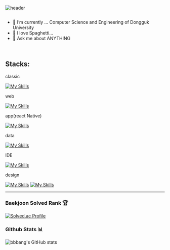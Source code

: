 <!--헤더-->
![header](https://capsule-render.vercel.app/api?type=transparent&color=000000&height=150&section=header&text=Welcome_I'm_zlwon!&fontColor=8bb9e3&fontSize=40&animation=fadeIn&fontAlignY=55)

<!--Database-->
<div style="display:flex; flex-direction:column; align-items:flex-start;">

<!--소개-->
- 🌱 I’m currently ... Computer Science and Engineering of Dongguk University
- 🔭 I love Spaghetti...
- 💬 Ask me about ANYTHING


</div><br>

<!--스택-->
## Stacks:
classic

[![My Skills](https://skillicons.dev/icons?i=c,java,python)](https://skillicons.dev)

web

[![My Skills](https://skillicons.dev/icons?i=html,css,js)](https://skillicons.dev)

app(react Native)

[![My Skills](https://skillicons.dev/icons?i=react)](https://skillicons.dev)

data

[![My Skills](https://skillicons.dev/icons?i=r)](https://skillicons.dev)

IDE

[![My Skills](https://skillicons.dev/icons?i=visualstudio,vscode,eclipse)](https://skillicons.dev)

design

[![My Skills](https://skillicons.dev/icons?i=ps)](https://skillicons.dev)
[![My Skills](https://skillicons.dev/icons?i=figma)](https://skillicons.dev)

---
<div>

### Baekjoon Solved Rank 🏆
[![Solved.ac Profile](http://mazassumnida.wtf/api/v2/generate_badge?boj=wonw512)](https://solved.ac/wonw512)

### Github Stats 📊
![bbbang's GitHub stats](https://github-readme-stats.vercel.app/api?username=z1-won&show_icons=true&theme=radical)

</div>

<!--**z1-won/z1-won** is a ✨ _special_ ✨ repository because its `README.md` (this file) appears on your GitHub profile.

Here are some ideas to get you started:

        - 🔭 I’m currently working on ...
        - 🌱 I’m currently learning ...
        - 👯 I’m looking to collaborate on ...
        - 🤔 I’m looking for help with ...
        - 💬 Ask me about …
        - 📫 How to reach me: …
        - 😄 Pronouns: …
        - ⚡ Fun fact: …
        —>
